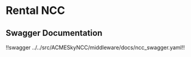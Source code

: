 # Rental NCC

## Swagger Documentation

!!swagger ../../src/ACMESkyNCC/middleware/docs/ncc_swagger.yaml!!